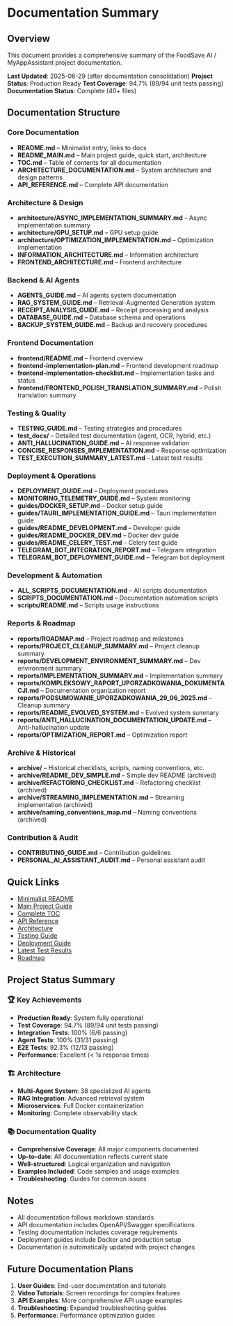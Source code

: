# Documentation Summary

## Overview
This document provides a comprehensive summary of the FoodSave AI / MyAppAssistant project documentation.

**Last Updated**: 2025-06-29 (after documentation consolidation)
**Project Status**: Production Ready
**Test Coverage**: 94.7% (89/94 unit tests passing)
**Documentation Status**: Complete (40+ files)

## Documentation Structure

### Core Documentation
- **README.md** – Minimalist entry, links to docs
- **README_MAIN.md** – Main project guide, quick start, architecture
- **TOC.md** – Table of contents for all documentation
- **ARCHITECTURE_DOCUMENTATION.md** – System architecture and design patterns
- **API_REFERENCE.md** – Complete API documentation

### Architecture & Design
- **architecture/ASYNC_IMPLEMENTATION_SUMMARY.md** – Async implementation summary
- **architecture/GPU_SETUP.md** – GPU setup guide
- **architecture/OPTIMIZATION_IMPLEMENTATION.md** – Optimization implementation
- **INFORMATION_ARCHITECTURE.md** – Information architecture
- **FRONTEND_ARCHITECTURE.md** – Frontend architecture

### Backend & AI Agents
- **AGENTS_GUIDE.md** – AI agents system documentation
- **RAG_SYSTEM_GUIDE.md** – Retrieval-Augmented Generation system
- **RECEIPT_ANALYSIS_GUIDE.md** – Receipt processing and analysis
- **DATABASE_GUIDE.md** – Database schema and operations
- **BACKUP_SYSTEM_GUIDE.md** – Backup and recovery procedures

### Frontend Documentation
- **frontend/README.md** – Frontend overview
- **frontend-implementation-plan.md** – Frontend development roadmap
- **frontend-implementation-checklist.md** – Implementation tasks and status
- **frontend/FRONTEND_POLISH_TRANSLATION_SUMMARY.md** – Polish translation summary

### Testing & Quality
- **TESTING_GUIDE.md** – Testing strategies and procedures
- **test_docs/** – Detailed test documentation (agent, OCR, hybrid, etc.)
- **ANTI_HALLUCINATION_GUIDE.md** – AI response validation
- **CONCISE_RESPONSES_IMPLEMENTATION.md** – Response optimization
- **TEST_EXECUTION_SUMMARY_LATEST.md** – Latest test results

### Deployment & Operations
- **DEPLOYMENT_GUIDE.md** – Deployment procedures
- **MONITORING_TELEMETRY_GUIDE.md** – System monitoring
- **guides/DOCKER_SETUP.md** – Docker setup guide
- **guides/TAURI_IMPLEMENTATION_GUIDE.md** – Tauri implementation guide
- **guides/README_DEVELOPMENT.md** – Developer guide
- **guides/README_DOCKER_DEV.md** – Docker dev guide
- **guides/README_CELERY_TEST.md** – Celery test guide
- **TELEGRAM_BOT_INTEGRATION_REPORT.md** – Telegram integration
- **TELEGRAM_BOT_DEPLOYMENT_GUIDE.md** – Telegram bot deployment

### Development & Automation
- **ALL_SCRIPTS_DOCUMENTATION.md** – All scripts documentation
- **SCRIPTS_DOCUMENTATION.md** – Documentation automation scripts
- **scripts/README.md** – Scripts usage instructions

### Reports & Roadmap
- **reports/ROADMAP.md** – Project roadmap and milestones
- **reports/PROJECT_CLEANUP_SUMMARY.md** – Project cleanup summary
- **reports/DEVELOPMENT_ENVIRONMENT_SUMMARY.md** – Dev environment summary
- **reports/IMPLEMENTATION_SUMMARY.md** – Implementation summary
- **reports/KOMPLEKSOWY_RAPORT_UPORZADKOWANIA_DOKUMENTACJI.md** – Documentation organization report
- **reports/PODSUMOWANIE_UPORZADKOWANIA_29_06_2025.md** – Cleanup summary
- **reports/README_EVOLVED_SYSTEM.md** – Evolved system summary
- **reports/ANTI_HALLUCINATION_DOCUMENTATION_UPDATE.md** – Anti-hallucination update
- **reports/OPTIMIZATION_REPORT.md** – Optimization report

### Archive & Historical
- **archive/** – Historical checklists, scripts, naming conventions, etc.
- **archive/README_DEV_SIMPLE.md** – Simple dev README (archived)
- **archive/REFACTORING_CHECKLIST.md** – Refactoring checklist (archived)
- **archive/STREAMING_IMPLEMENTATION.md** – Streaming implementation (archived)
- **archive/naming_conventions_map.md** – Naming conventions (archived)

### Contribution & Audit
- **CONTRIBUTING_GUIDE.md** – Contribution guidelines
- **PERSONAL_AI_ASSISTANT_AUDIT.md** – Personal assistant audit

## Quick Links
- [Minimalist README](../README.md)
- [Main Project Guide](README_MAIN.md)
- [Complete TOC](TOC.md)
- [API Reference](API_REFERENCE.md)
- [Architecture](ARCHITECTURE_DOCUMENTATION.md)
- [Testing Guide](TESTING_GUIDE.md)
- [Deployment Guide](DEPLOYMENT_GUIDE.md)
- [Latest Test Results](../TEST_EXECUTION_SUMMARY_LATEST.md)
- [Roadmap](reports/ROADMAP.md)

## Project Status Summary

### 🏆 Key Achievements
- **Production Ready**: System fully operational
- **Test Coverage**: 94.7% (89/94 unit tests passing)
- **Integration Tests**: 100% (6/6 passing)
- **Agent Tests**: 100% (31/31 passing)
- **E2E Tests**: 92.3% (12/13 passing)
- **Performance**: Excellent (< 1s response times)

### 🏗️ Architecture
- **Multi-Agent System**: 38 specialized AI agents
- **RAG Integration**: Advanced retrieval system
- **Microservices**: Full Docker containerization
- **Monitoring**: Complete observability stack

### 📚 Documentation Quality
- **Comprehensive Coverage**: All major components documented
- **Up-to-date**: All documentation reflects current state
- **Well-structured**: Logical organization and navigation
- **Examples Included**: Code samples and usage examples
- **Troubleshooting**: Guides for common issues

## Notes
- All documentation follows markdown standards
- API documentation includes OpenAPI/Swagger specifications
- Testing documentation includes coverage requirements
- Deployment guides include Docker and production setup
- Documentation is automatically updated with project changes

## Future Documentation Plans
1. **User Guides**: End-user documentation and tutorials
2. **Video Tutorials**: Screen recordings for complex features
3. **API Examples**: More comprehensive API usage examples
4. **Troubleshooting**: Expanded troubleshooting guides
5. **Performance**: Performance optimization guides
